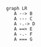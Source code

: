  ```mermaid 
graph LR 
    A --> B 
    A --- C 
    A -.-> D 
    A ==> E 
    A -.- F 
    A === G 
```
